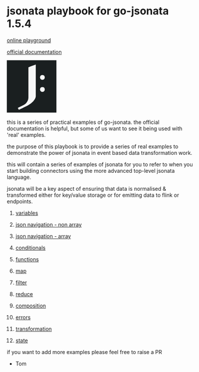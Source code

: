 # jsonata playbook for go-jsonata 1.5.4

[online playground](https://fern91.com/jsonata/)

[official documentation](https://docs.jsonata.org/overview.html)

![](jsonatalogo.PNG) 

this is a series of practical examples of go-jsonata. 
the official documentation is helpful, but some of us 
want to see it being used with 'real' examples. 

the purpose of this playbook is to provide a series of real 
examples to demonstrate the power of jsonata in event based
data transformation work.

this will contain a series of examples of jsonata
for you to refer to when you start building connectors
using the more advanced top-level jsonata language.

jsonata will be a key aspect of ensuring that data is 
normalised & transformed either for key/value storage
or for emitting data to flink or endpoints.

1) [variables](variables.md)

2) [json navigation - non array](navigation-nonarray.md)

3) [json navigation - array](navigation-array.md)

4) [conditionals](conditionals.md)

5) [functions](functions.md)

6) [map](map.md)

7) [filter](filter.md)

8) [reduce](reduce.md)

9) [composition](composition.md)

10) [errors](errors.md)

10) [transformation](transformation.md)

11) [state](state.md)

if you want to add more examples please feel free to raise a PR
- Tom
